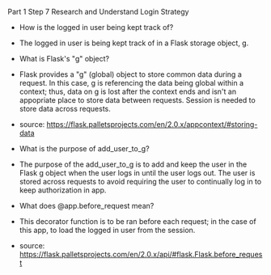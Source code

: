 Part 1 Step 7 Research and Understand Login Strategy

- How is the logged in user being kept track of?
- The logged in user is being kept track of in a Flask storage object, g.

- What is Flask's "g" object?
- Flask provides a "g" (global) object to store common data during a request. In this case, g is referencing the data being global within a context; thus, data on g is lost after the context ends and isn't an appopriate place to store data between requests. Session is needed to store data across requests.
- source: https://flask.palletsprojects.com/en/2.0.x/appcontext/#storing-data

- What is the purpose of add_user_to_g?
- The purpose of the add_user_to_g is to add and keep the user in the Flask g object when the user logs in until the user logs out. The user is stored across requests to avoid requiring the user to continually log in to keep authorization in app.

- What does @app.before_request mean?
- This decorator function is to be ran before each request; in the case of this app, to load the logged in user from the session.
- source: https://flask.palletsprojects.com/en/2.0.x/api/#flask.Flask.before_request